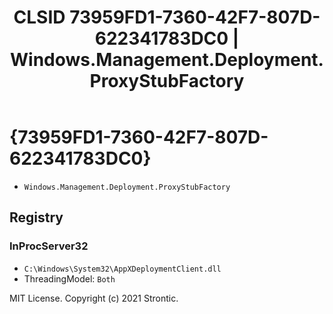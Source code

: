 ﻿---
title: "CLSID 73959FD1-7360-42F7-807D-622341783DC0 | Windows.Management.Deployment.ProxyStubFactory"
excerpt: What is COM-Object CLSID 73959FD1-7360-42F7-807D-622341783DC0?
---

# {73959FD1-7360-42F7-807D-622341783DC0}

* `Windows.Management.Deployment.ProxyStubFactory`

## Registry


### InProcServer32

* `C:\Windows\System32\AppXDeploymentClient.dll`
* ThreadingModel: `Both`

MIT License. Copyright (c) 2021 Strontic.


